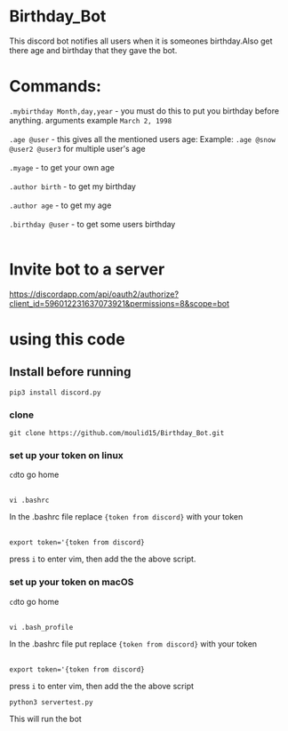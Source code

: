 # Birthday_Bot
This discord bot notifies all users when it is someones birthday.Also get there age and birthday that they gave the bot.

# Commands:
`.mybirthday Month,day,year` - you must do this to put you birthday before anything. arguments example `March 2, 1998`<br /> <br />
`.age @user` - this gives all the mentioned users age: Example: `.age @snow @user2 @user3` for multiple user's age <br /> <br />
`.myage` - to get your own age <br /> <br />
`.author birth` - to get my birthday <br /> <br />
`.author age` - to get my age <br /> <br />
`.birthday @user` - to get some users birthday <br /> <br />

# Invite bot to a server
https://discordapp.com/api/oauth2/authorize?client_id=596012231637073921&permissions=8&scope=bot

# using this code

## Install before running

```
pip3 install discord.py
```

### clone <br />
```
git clone https://github.com/moulid15/Birthday_Bot.git
``` 

### set up your token on linux  <br />
`` cd ``to go home <br /> <br />
```
vi .bashrc
```

In the .bashrc file replace `{token from discord}` with your token <br /> <br />

```
export token='{token from discord}
```
press `i` to enter vim, then add the the above script.

### set up your token on macOS  <br />
`` cd ``to go home <br /> <br />
```
vi .bash_profile
```

In the .bashrc file put replace `{token from discord}` with your token <br /> <br />

```
export token='{token from discord}
```
press `i` to enter vim, then add the the above script

```
python3 servertest.py
```
This will run the bot
